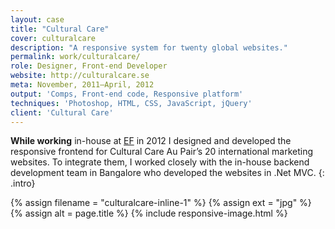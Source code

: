 ```yaml
---
layout: case
title: "Cultural Care"
cover: culturalcare
description: "A responsive system for twenty global websites."
permalink: work/culturalcare/
role: Designer, Front-end Developer
website: http://culturalcare.se
meta: November, 2011–April, 2012
output: 'Comps, Front-end code, Responsive platform'
techniques: 'Photoshop, HTML, CSS, JavaScript, jQuery'
client: 'Cultural Care'
---
```


**While working** in-house at [EF] in 2012 I designed and developed the responsive frontend for Cultural Care Au Pair’s 20 international marketing websites. To integrate them, I worked closely with the in-house backend development team in Bangalore who developed the websites in .Net MVC.
{: .intro}

{% assign filename =  "culturalcare-inline-1" %}
{% assign ext = "jpg" %}
{% assign alt = page.title %}
{% include responsive-image.html %}

[EF]: http://ef.com
